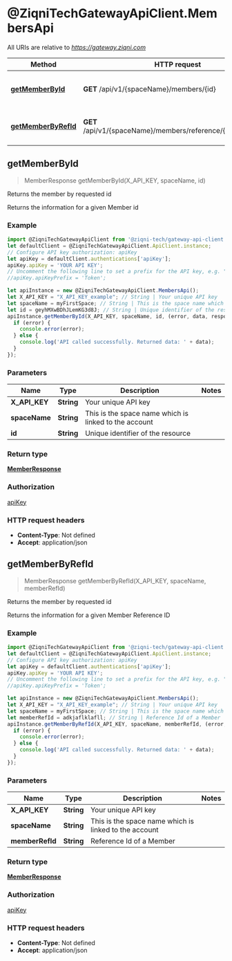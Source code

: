 # @ZiqniTechGatewayApiClient.MembersApi

All URIs are relative to *https://gateway.ziqni.com*

Method | HTTP request | Description
------------- | ------------- | -------------
[**getMemberById**](MembersApi.md#getMemberById) | **GET** /api/v1/{spaceName}/members/{id} | Returns the member by requested id
[**getMemberByRefId**](MembersApi.md#getMemberByRefId) | **GET** /api/v1/{spaceName}/members/reference/{memberRefId} | Returns the member by requested id



## getMemberById

> MemberResponse getMemberById(X_API_KEY, spaceName, id)

Returns the member by requested id

Returns the information for a given Member id

### Example

```javascript
import @ZiqniTechGatewayApiClient from '@ziqni-tech/gateway-api-client';
let defaultClient = @ZiqniTechGatewayApiClient.ApiClient.instance;
// Configure API key authorization: apiKey
let apiKey = defaultClient.authentications['apiKey'];
apiKey.apiKey = 'YOUR API KEY';
// Uncomment the following line to set a prefix for the API key, e.g. "Token" (defaults to null)
//apiKey.apiKeyPrefix = 'Token';

let apiInstance = new @ZiqniTechGatewayApiClient.MembersApi();
let X_API_KEY = "X_API_KEY_example"; // String | Your unique API key
let spaceName = myFirstSpace; // String | This is the space name which is linked to the account
let id = geyhMXwBDhJLemKG3d8J; // String | Unique identifier of the resource
apiInstance.getMemberById(X_API_KEY, spaceName, id, (error, data, response) => {
  if (error) {
    console.error(error);
  } else {
    console.log('API called successfully. Returned data: ' + data);
  }
});
```

### Parameters


Name | Type | Description  | Notes
------------- | ------------- | ------------- | -------------
 **X_API_KEY** | **String**| Your unique API key | 
 **spaceName** | **String**| This is the space name which is linked to the account | 
 **id** | **String**| Unique identifier of the resource | 

### Return type

[**MemberResponse**](MemberResponse.md)

### Authorization

[apiKey](../README.md#apiKey)

### HTTP request headers

- **Content-Type**: Not defined
- **Accept**: application/json


## getMemberByRefId

> MemberResponse getMemberByRefId(X_API_KEY, spaceName, memberRefId)

Returns the member by requested id

Returns the information for a given Member Reference ID

### Example

```javascript
import @ZiqniTechGatewayApiClient from '@ziqni-tech/gateway-api-client';
let defaultClient = @ZiqniTechGatewayApiClient.ApiClient.instance;
// Configure API key authorization: apiKey
let apiKey = defaultClient.authentications['apiKey'];
apiKey.apiKey = 'YOUR API KEY';
// Uncomment the following line to set a prefix for the API key, e.g. "Token" (defaults to null)
//apiKey.apiKeyPrefix = 'Token';

let apiInstance = new @ZiqniTechGatewayApiClient.MembersApi();
let X_API_KEY = "X_API_KEY_example"; // String | Your unique API key
let spaceName = myFirstSpace; // String | This is the space name which is linked to the account
let memberRefId = adkjaflklafll; // String | Reference Id of a Member
apiInstance.getMemberByRefId(X_API_KEY, spaceName, memberRefId, (error, data, response) => {
  if (error) {
    console.error(error);
  } else {
    console.log('API called successfully. Returned data: ' + data);
  }
});
```

### Parameters


Name | Type | Description  | Notes
------------- | ------------- | ------------- | -------------
 **X_API_KEY** | **String**| Your unique API key | 
 **spaceName** | **String**| This is the space name which is linked to the account | 
 **memberRefId** | **String**| Reference Id of a Member | 

### Return type

[**MemberResponse**](MemberResponse.md)

### Authorization

[apiKey](../README.md#apiKey)

### HTTP request headers

- **Content-Type**: Not defined
- **Accept**: application/json


